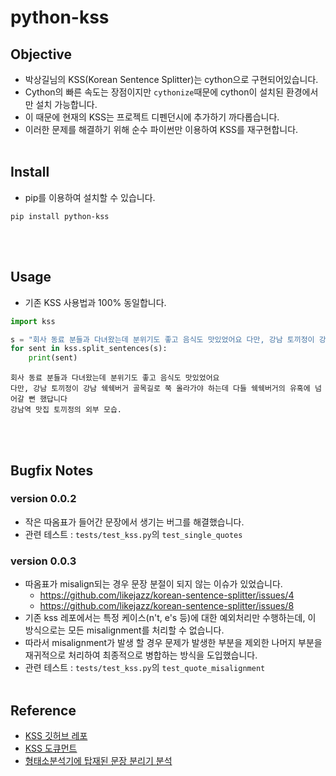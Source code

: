 # python-kss

## Objective
- 박상길님의 KSS(Korean Sentence Splitter)는 cython으로 구현되어있습니다.
- Cython의 빠른 속도는 장점이지만 `cythonize`때문에 cython이 설치된 환경에서만 설치 가능합니다.
- 이 때문에 현재의 KSS는 프로젝트 디펜던시에 추가하기 까다롭습니다.
- 이러한 문제를 해결하기 위해 순수 파이썬만 이용하여 KSS를 재구현합니다.
<br><br>

## Install
- pip를 이용하여 설치할 수 있습니다.
```console
pip install python-kss
```
<br><br>

## Usage
- 기존 KSS 사용법과 100% 동일합니다.
```python
import kss

s = "회사 동료 분들과 다녀왔는데 분위기도 좋고 음식도 맛있었어요 다만, 강남 토끼정이 강남 쉑쉑버거 골목길로 쭉 올라가야 하는데 다들 쉑쉑버거의 유혹에 넘어갈 뻔 했답니다 강남역 맛집 토끼정의 외부 모습."
for sent in kss.split_sentences(s):
    print(sent)
```
```
회사 동료 분들과 다녀왔는데 분위기도 좋고 음식도 맛있었어요
다만, 강남 토끼정이 강남 쉑쉑버거 골목길로 쭉 올라가야 하는데 다들 쉑쉑버거의 유혹에 넘어갈 뻔 했답니다
강남역 맛집 토끼정의 외부 모습.
```
<br><br>

## Bugfix Notes
### version 0.0.2
- 작은 따옴표가 들어간 문장에서 생기는 버그를 해결했습니다.
- 관련 테스트 : `tests/test_kss.py`의 `test_single_quotes`
### version 0.0.3
- 따옴표가 misalign되는 경우 문장 분절이 되지 않는 이슈가 있었습니다.
  - https://github.com/likejazz/korean-sentence-splitter/issues/4
  - https://github.com/likejazz/korean-sentence-splitter/issues/8
- 기존 kss 레포에서는 특정 케이스(n't, e's 등)에 대한 예외처리만 수행하는데, 이 방식으로는 모든 misalignment를 처리할 수 없습니다.
- 따라서 misalignment가 발생 할 경우 문제가 발생한 부분을 제외한 나머지 부분을 재귀적으로 처리하여 최종적으로 병합하는 방식을 도입했습니다.
- 관련 테스트 : `tests/test_kss.py`의 `test_quote_misalignment`
<br><br>

## Reference
- [KSS 깃허브 레포](https://github.com/likejazz/korean-sentence-splitter)
- [KSS 도큐먼트](http://docs.likejazz.com/kss/)
- [형태소분석기에 탑재된 문장 분리기 분석](http://semantics.kr/%ed%95%9c%ea%b5%ad%ec%96%b4-%ed%98%95%ed%83%9c%ec%86%8c-%eb%b6%84%ec%84%9d%ea%b8%b0-%eb%b3%84-%eb%ac%b8%ec%9e%a5-%eb%b6%84%eb%a6%ac-%ec%84%b1%eb%8a%a5%eb%b9%84%ea%b5%90/)

